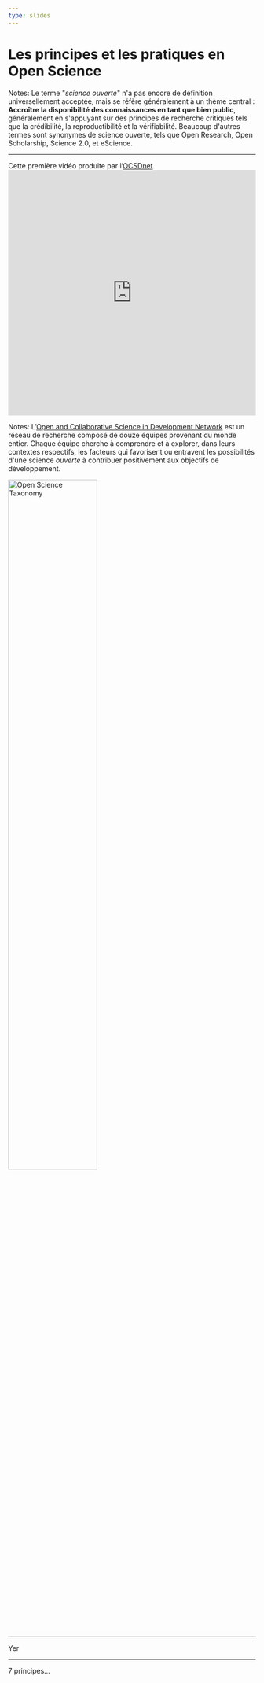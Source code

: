 ```yaml
---
type: slides
---
```

<!-- .slide: data-background="/opening.png" data-background-size="100%" data-background-size="contain" style="color:black" -->

# Les principes et les pratiques en Open Science

Notes: Le terme "*science ouverte*" n'a pas encore de définition universellement acceptée, mais se réfère généralement à un thème central : **Accroître la disponibilité des connaissances en tant que bien public**, généralement en s'appuyant sur des principes de recherche critiques tels que la crédibilité, la reproductibilité et la vérifiabilité. Beaucoup d'autres termes sont synonymes de science ouverte, tels que Open Research, Open Scholarship, Science 2.0, et eScience.

---

Cette première vidéo produite par l’[OCSDnet](https://ocsdnet.org/) <iframe width="100%" height="500" src="https://www.youtube.com/embed/Y1X0xtB_JcY" frameborder="0" allow="accelerometer; autoplay; encrypted-media; gyroscope; picture-in-picture" allowfullscreen></iframe>

Notes: L’[Open and Collaborative Science in Development Network](https://ocsdnet.org/faqs/) est un réseau de recherche composé de douze équipes provenant du monde entier. Chaque équipe cherche à comprendre et à explorer, dans leurs contextes respectifs, les facteurs qui favorisent ou entravent les possibilités d'une science *ouverte* à contribuer positivement aux objectifs de développement.

<img src="/OCSD_logo.jpg" alt="Open Science Taxonomy" width="60%">

---

<!-- .slide data-background-iframe="https://viennaprinciples.org/" data-background-interactive -->

Yer

----

7 principes...
